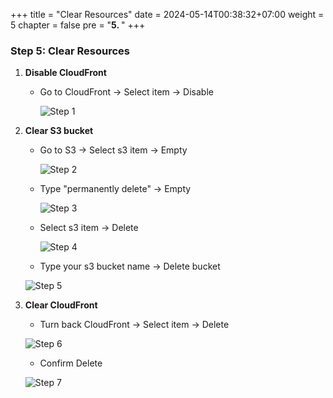 +++
title = "Clear Resources"
date = 2024-05-14T00:38:32+07:00
weight = 5
chapter = false
pre = "<b>5. </b>"
+++

### Step 5: Clear Resources

1. **Disable CloudFront**

   - Go to CloudFront -> Select item -> Disable

     ![Step 1](../images/4-clear-resources/1.step.png)

2. **Clear S3 bucket**

   - Go to S3 -> Select s3 item -> Empty

     ![Step 2](../images/4-clear-resources/2.step.png)

   - Type "permanently delete" -> Empty

     ![Step 3](../images/4-clear-resources/3.step.png)

   - Select s3 item -> Delete

     ![Step 4](../images/4-clear-resources/4.step.png)

   - Type your s3 bucket name -> Delete bucket

   ![Step 5](../images/4-clear-resources/5.step.png)

3. **Clear CloudFront**

   - Turn back CloudFront -> Select item -> Delete

   ![Step 6](../images/4-clear-resources/6.step.png)

   - Confirm Delete

   ![Step 7](../images/4-clear-resources/7.step.png)
